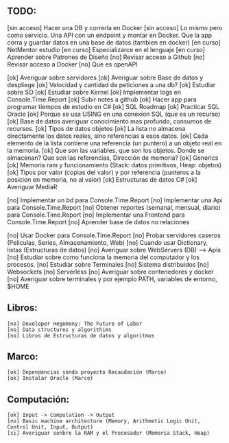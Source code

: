 ## TODO:

[sin acceso] Hacer una DB y correrla en Docker
[sin acceso] Lo mismo pero como servicio. Una API con un endpoint y montar en Docker. Que la app corra y guardar datos en una base de datos.(tambien en docker)
[en curso] NetMentor estudio
[en curso] Especializarce en el lenguaje
[en curso] Aprender sobre Patrones de Diseño
[no] Revisar acceso a Github 
[no] Revisar acceso a Docker 
[no] Que es openAPI

[ok] Averiguar sobre servidores
[ok] Averiguar sobre Base de datos y despliege
[ok] Velocidad y cantidad de peticiones a una db?
[ok] Estudiar sobre SO
[ok] Estudiar sobre Kernel
[ok] Implementar logs en Console.Time.Report
[ok] Subir notes a github
[ok] Hacer app para programar tiempos de estudio en C#
[ok] SQL Roadmap
[ok] Practicar SQL Oracle
[ok] Porque se usa USING en una conexion SQL (que es un recurso)
[ok] Base de datos averiguar conocimiento mas profundo, consumos de recursos.
[ok] Tipos de datos objetos
[ok] La lista no almacena directamente los datos reales, sino referencias a esos datos.
[ok] Cada elemento de la lista contiene una referencia (un puntero) a un objeto real en la memoria. 
[ok] Que son las variables, que son los objetos. Donde se almacenan? Que son las referencias, Dirección de memoria?
[ok] Generics 
[ok] Memoria ram y funcionamiento (Stack: datos primitivos, Heap: objetos)
[ok] Tipos por valor (copias del valor) y por referencia (punteros a la posicion en memoria, no al valor)
[ok] Estructuras de datos C#
[ok] Averiguar MediaR

[no] Implementar un bd para Console.Time.Report
[no] Implementar una Api para Console.Time.Report
[no] Obtener reportes (semanal, mensual, diario) para Console.Time.Report
[no] Implementar una Frontend para Console.Time.Report
[no] Aprender base de datos no relaciones

[no] Usar Docker para Console.Time.Report
[no] Probar servidores caseros (Peliculas, Series, Almacenamiento, Web)
[no] Cuando usar Dictionary, listas (Estructuras de datos)
[no] Averiguar sobre WebServers (DB) --> Apis
[no] Estudiar sobre como funciona la memoria del computador  y los procesos.
[no] Estudiar sobre Terminales
[no] Sistema distribuidos
[no] Websockets
[no] Serverless
[no] Averiguar sobre contenedores y docker
[no] Averiguar sobre terminales y por ejemplo PATH, variables de entorno, $HOME

## Libros:

    [no] Developer Hegemony: The Future of Labor 
    [no] Data structures y algorithims
    [no] Libros de Estructuras de datos y algoritmos

## Marco:

    [ok] Dependencias sonda proyecto Recaudación (Marco)
    [ok] Instalar Oracle (Marco)

## Computación:

    [ok] Input -> Computation -> Output
    [no] Basic machine architecture (Memory, Arithmetic Logic Unit, Control Unit, Input, Output)
    [si] Averiguar sonbre la RAM y el Procesador (Memoria Stack, Heap)


